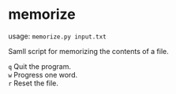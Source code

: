 # memorize
usage: `memorize.py input.txt`

Samll script for memorizing the contents of a file.

`q` Quit the program.    
`w` Progress one word.  
`r` Reset the file.  

